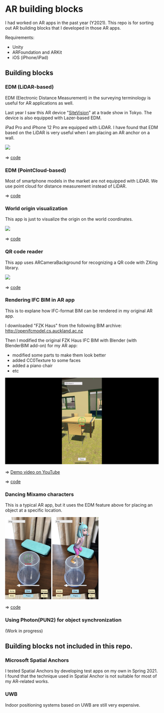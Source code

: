 # AR building blocks

I had worked on AR apps in the past year (Y2021). This repo is for sorting out AR building blocks that I developed in those AR apps.

Requirements:
- Unity
- ARFoundation and ARKit
- iOS (iPhone/iPad)

## Building blocks

### EDM (LiDAR-based)

EDM (Electronic Distance Measurement) in the surveying terminology is useful for AR applications as well.

Last year I saw this AR device "[SiteVision](https://sitevision.trimble.com)" at a trade show in Tokyo. The device is also equipped with Lazer-based EDM.

iPad Pro and iPhone 12 Pro are equipped with LiDAR. I have found that EDM based on the LiDAR is very useful when I am placing an AR anchor on a wall.

<img src="doc/EDM_test.PNG" width=200>

=> [code](./unity/EDM)

### EDM (PointCloud-based)

Most of smartphone models in the market are not equipped with LiDAR. We use point cloud for distance measurement instead of LiDAR.

=> [code](./unity/EDM2)

### World origin visualization

This app is just to visualize the origin on the world coordinates.

<img src="doc/WorldOrigin.PNG" width=200>

=> [code](./unity/WorldOrigin)

### QR code reader

This app uses ARCameraBackground for recognizing a QR code with ZXing library.

<img src="doc/QRCodeReader.PNG" width=200>

=> [code](./unity/QRCodeReader)

### Rendering IFC BIM in AR app

This is to explane how IFC-format BIM can be rendered in my original AR app.

I downloaded "FZK Haus" from the following BIM archive:
http://openifcmodel.cs.auckland.ac.nz

Then I modified the original FZK Haus IFC BIM with Blender (with BlenderBIM add-on) for my AR app:
- modified some parts to make them look better
- added CC0Texture to some faces
- added a piano chair
- etc
 
<img src="doc/FZK-Haus.jpg" width=500>

=> [Demo video on YouTube](https://youtu.be/BFTbxZobyvY)

=> [code](./unity/ObjectPlacement)

### Dancing Mixamo characters

This is a typical AR app, but it uses the EDM feature above for placing an object at a specific location.

<img src="doc/DanceAim.jpg" width=150>

<img src="doc/Dance.jpg" width=150>

=> [code](./unity/Dance)

### Using Photon(PUN2) for object synchronization

(Work in progress)

## Building blocks not included in this repo.

### Microsoft Spatial Anchors

I tested Spatial Anchors by developing test apps on my own in Spring 2021. I found that the technique used in Spatial Anchor is not suitable for most of my AR-related works.

### UWB

Indoor positioning systems based on UWB are still very expensive.
